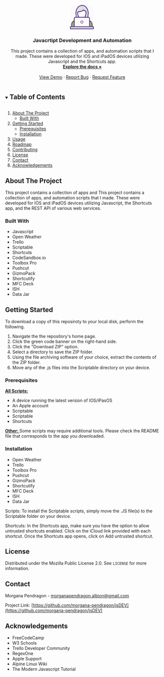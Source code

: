 <!-- PROJECT LOGO -->
<br />
<p align="center">
  <a href="https://github.com/morgana-pendragon/jsDEV/">
    <img src="images/devLogo.png" alt="Logo" width="80" height="80">
  </a>

  <h3 align="center">Javacrtipt Development and Automation</h3>

  <p align="center">
    This project contains a collection of apps, and automation scripts that I made. These were developed for IOS and iPadOS devices utilizing Javascript and the Shortcuts app.
    <br />
    <a href="https://github.com/morgana-pendragon/jsDEV"><strong>Explore the docs »</strong></a>
    <br />
    <br />
    <a href="https://github.com/morgana-pendragon/jsDEV">View Demo</a>
    ·
    <a href="https://github.com/morgana-pendragon/jsDEV/issues">Report Bug</a>
    ·
    <a href="https://github.com/morgana-pendragon/jsDEV/issues">Request Feature</a>
  </p>
</p>

<!-- TABLE OF CONTENTS -->
<details open="open">
  <summary><h2 style="display: inline-block">Table of Contents</h2></summary>
  <ol>
    <li>
      <a href="#about-the-project">About The Project</a>
      <ul>
        <li><a href="#built-with">Built With</a></li>
      </ul>
    </li>
    <li>
      <a href="#getting-started">Getting Started</a>
      <ul>
        <li><a href="#prerequisites">Prerequisites</a></li>
        <li><a href="#installation">Installation</a></li>
      </ul>
    </li>
    <li><a href="#usage">Usage</a></li>
    <li><a href="#roadmap">Roadmap</a></li>
    <li><a href="#contributing">Contributing</a></li>
    <li><a href="#license">License</a></li>
    <li><a href="#contact">Contact</a></li>
    <li><a href="#acknowledgements">Acknowledgements</a></li>
  </ol>
</details>



<!-- ABOUT THE PROJECT -->

## About The Project

This project contains a collection of apps and This project contains a collection of apps, and automation scripts that I made. These were developed for IOS and iPadOS devices utilizing Javascript, the Shortcuts app, and the REST API of various web services.

<!-- BUILT WITH -->

### Built With
<ul>
<li>Javascript</li>
<li>Open Weather</li>
<li>Trello</li>
<li>Scriptable</li>
<li>Shortcuts</li>
<li>CodeSandbox.io</li>
<li>Toolbox Pro</li>
<li>Pushcut</li>
<li>GizmoPack</li>
<li>Shortcutify</li>
<li>MFC Deck</li>
<li>ISH</li>
<li>Data Jar</li>
</ul>



<!-- GETTING STARTED -->

## Getting Started
To download a copy of this reposiroty to your local disk, perform the following.

<ol>
<li>Navigate the the repository's home page.</li>
<li>Click the green code banner on the right-hand side.</li>
<li>Click the "Download ZIP" option.</li>
<li>Select a directory to save the ZIP folder. </li>
<li>Using the file archiving software of your choice, extract the contents of the ZIP folder.</li>
<li>Move any of the .js files into the Scriptable directory on your device.</li>
</ol>

### Prerequisites
<b><u>All Scripts:</b></u>
<ul>
<li>A device running the latest version of IOS/iPasOS</li>
<li>An Apple account</li>
<li>Scriptable</li>
<li>Scriptable</li>
<li>Shortcuts</li>
</ul>

<b><u> Other: </b></u> Some scripts may require additional tools. Please check the README file that corresponds to the app you downloaded. 

### Installation
<ul>
<li>Open Weather</li>
<li>Trello</li>
<li>Toolbox Pro</li>
<li>Pushcut</li>
<li>GizmoPack</li>
<li>Shortcutify</li>
<li>MFC Deck</li>
<li>ISH</li>
<li>Data Jar</li>
</ul>

<bu>Scripts:</bu> To install the Scriptable scripts, simply move the .JS file(s) to the Scriptable folder on your device. 

<bu>Shortcuts:</bu> In the Shortcuts app, make sure you have the option to allow untrusted shortcuts enabled. Click on the iCloud link provided with each shortcut. Once the Shortcuts app opens, click on Add untrusted shortcut.

<!-- LICENSE -->
  
## License
Distributed under the Mozilla Public License 2.0. See `LICENSE` for more information.

<!-- CONTACT -->

## Contact

Morgana Pendragon - morganapendragon.albion@gmail.com

Project Link: [https://github.com/morgana-pendragon/jsDEV](https://github.com/morgana-pendragon/jsDEV)

<!-- ACKNOWLEDGEMENTS -->

## Acknowledgements

<ul>
<li>FreeCodeCamp</li>
<li>W3 Schools</li>
<li>Trello Developer Community</li>
<li>RegexOne</li>
<li>Apple Support</li>
<li>Alpine Linux Wiki</li>
<li>The Modern Javascript Tutorial</li>
</ul>
